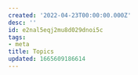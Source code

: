 ```yaml
---
created: '2022-04-23T00:00:00.000Z'
desc: ''
id: e2nal5eqj2mu8d029dnoi5c
tags:
- meta
title: Topics
updated: 1665609186614
---
```

   
